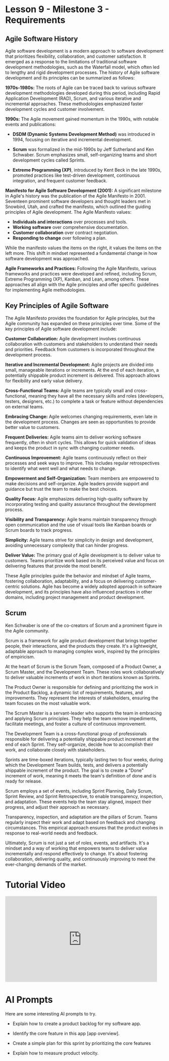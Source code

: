 # Lesson 9 - Milestone 3 - Requirements

## Agile Software History

Agile software development is a modern approach to software development that prioritizes flexibility, collaboration, and customer satisfaction. It emerged as a response to the limitations of traditional software development methodologies, such as the Waterfall model, which often led to lengthy and rigid development processes. The history of Agile software development and its principles can be summarized as follows:

**1970s-1980s:** The roots of Agile can be traced back to various software development methodologies developed during this period, including Rapid Application Development (RAD), Scrum, and various iterative and incremental approaches. These methodologies emphasized faster development cycles and customer involvement.

**1990s:** The Agile movement gained momentum in the 1990s, with notable events and publications:
   
   - **DSDM (Dynamic Systems Development Method)** was introduced in 1994, focusing on iterative and incremental development.
   
   - **Scrum** was formalized in the mid-1990s by Jeff Sutherland and Ken Schwaber. Scrum emphasizes small, self-organizing teams and short development cycles called Sprints.

   - **Extreme Programming (XP)**, introduced by Kent Beck in the late 1990s, promoted practices like test-driven development, continuous integration, and frequent customer feedback.

**Manifesto for Agile Software Development (2001):** A significant milestone in Agile's history was the publication of the Agile Manifesto in 2001. Seventeen prominent software developers and thought leaders met in Snowbird, Utah, and crafted the manifesto, which outlined the guiding principles of Agile development. The Agile Manifesto values:

   - **Individuals and interactions** over processes and tools.
   - **Working software** over comprehensive documentation.
   - **Customer collaboration** over contract negotiation.
   - **Responding to change** over following a plan.

   While the manifesto values the items on the right, it values the items on the left more. This shift in mindset represented a fundamental change in how software development was approached.

**Agile Frameworks and Practices:** Following the Agile Manifesto, various frameworks and practices were developed and refined, including Scrum, Extreme Programming (XP), Kanban, and Lean, among others. These approaches all align with the Agile principles and offer specific guidelines for implementing Agile methodologies.

## Key Principles of Agile Software

The Agile Manifesto provides the foundation for Agile principles, but the Agile community has expanded on these principles over time. Some of the key principles of Agile software development include:

**Customer Collaboration:** Agile development involves continuous collaboration with customers and stakeholders to understand their needs and priorities. Feedback from customers is incorporated throughout the development process.

**Iterative and Incremental Development:** Agile projects are divided into small, manageable iterations or increments. At the end of each iteration, a potentially shippable product increment is delivered. This approach allows for flexibility and early value delivery.

**Cross-Functional Teams:** Agile teams are typically small and cross-functional, meaning they have all the necessary skills and roles (developers, testers, designers, etc.) to complete a task or feature without dependencies on external teams.

**Embracing Change:** Agile welcomes changing requirements, even late in the development process. Changes are seen as opportunities to provide better value to customers.

**Frequent Deliveries:** Agile teams aim to deliver working software frequently, often in short cycles. This allows for quick validation of ideas and keeps the product in sync with changing customer needs.

**Continuous Improvement:** Agile teams continuously reflect on their processes and seek ways to improve. This includes regular retrospectives to identify what went well and what needs to change.

**Empowerment and Self-Organization:** Team members are empowered to make decisions and self-organize. Agile leaders provide support and guidance but trust the team to make the best choices.

**Quality Focus:** Agile emphasizes delivering high-quality software by incorporating testing and quality assurance throughout the development process.

**Visibility and Transparency:** Agile teams maintain transparency through open communication and the use of visual tools like Kanban boards or Scrum boards to track progress.

**Simplicity:** Agile teams strive for simplicity in design and development, avoiding unnecessary complexity that can hinder progress.

**Deliver Value:** The primary goal of Agile development is to deliver value to customers. Teams prioritize work based on its perceived value and focus on delivering features that provide the most benefit.

These Agile principles guide the behavior and mindset of Agile teams, fostering collaboration, adaptability, and a focus on delivering customer-centric solutions. Agile has become a widely adopted approach in software development, and its principles have also influenced practices in other domains, including project management and product development.


## Scrum

Ken Schwaber is one of the co-creators of Scrum and a prominent figure in the Agile community.

Scrum is a framework for agile product development that brings together people, their interactions, and the products they create. It's a lightweight, adaptable approach to managing complex work, inspired by the principles of empiricism.

At the heart of Scrum is the Scrum Team, composed of a Product Owner, a Scrum Master, and the Development Team. These roles work collaboratively to deliver valuable increments of work in short iterations known as Sprints.

The Product Owner is responsible for defining and prioritizing the work in the Product Backlog, a dynamic list of requirements, features, and improvements. They represent the interests of stakeholders, ensuring the team focuses on the most valuable work.

The Scrum Master is a servant-leader who supports the team in embracing and applying Scrum principles. They help the team remove impediments, facilitate meetings, and foster a culture of continuous improvement.

The Development Team is a cross-functional group of professionals responsible for delivering a potentially shippable product increment at the end of each Sprint. They self-organize, decide how to accomplish their work, and collaborate closely with stakeholders.

Sprints are time-boxed iterations, typically lasting two to four weeks, during which the Development Team builds, tests, and delivers a potentially shippable increment of the product. The goal is to create a "Done" increment of work, meaning it meets the team's definition of done and is ready for release.

Scrum employs a set of events, including Sprint Planning, Daily Scrum, Sprint Review, and Sprint Retrospective, to enable transparency, inspection, and adaptation. These events help the team stay aligned, inspect their progress, and adjust their approach as necessary.

Transparency, inspection, and adaptation are the pillars of Scrum. Teams regularly inspect their work and adapt based on feedback and changing circumstances. This empirical approach ensures that the product evolves in response to real-world needs and feedback.

Ultimately, Scrum is not just a set of roles, events, and artifacts. It's a mindset and a way of working that empowers teams to deliver value incrementally and respond effectively to change. It's about fostering collaboration, delivering quality, and continuously improving to meet the ever-changing demands of the market.


# Tutorial Video

<iframe width="481" height="271" src="https://www.youtube.com/embed/XU0llRltyFM" title="Intro to Scrum in Under 10 Minutes" frameborder="0" allow="accelerometer; autoplay; clipboard-write; encrypted-media; gyroscope; picture-in-picture; web-share" allowfullscreen></iframe>


# AI Prompts

Here are some interesting AI prompts to try.

* Explain how to create a product backlog for my software app.

* Identify the core feature in this app [app overview].

* Create a simple plan for this sprint by prioritizing the core features

* Explain how to measure product velocity.

